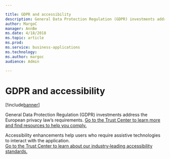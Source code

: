 ```yaml
---

title: GDPR and accessibility
description: General Data Protection Regulation (GDPR) investments address the European privacy law’s requirements.
author: MargoC
manager: AnnBe
ms.date: 4/18/2018
ms.topic: article
ms.prod: 
ms.service: business-applications
ms.technology: 
ms.author: margoc
audience: Admin

---
```

#  GDPR and accessibility




[!include[banner](../../includes/banner.md)]

General Data Protection Regulation (GDPR) investments address the European
privacy law’s requirements. [Go to the Trust Center to learn more and find
resources to help you
comply.](https://www.microsoft.com/en-us/TrustCenter/Privacy/gdpr/default.aspx)

Accessibility enhancements help users who require assistive technologies to
interact with the application.  
[Go to the Trust Center to learn about our industry‑leading accessibility
standards.](https://www.microsoft.com/en-us/trustcenter/compliance/accessibility)
